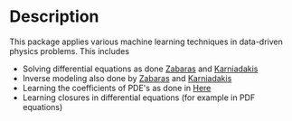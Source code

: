 # Description 

This package applies various machine learning techniques in data-driven physics problems. This includes

* Solving differential equations as done [Zabaras](https://arxiv.org/pdf/1901.06314.pdf) and [Karniadakis](https://arxiv.org/pdf/1711.10561.pdf) 
* Inverse modeling also done by [Zabaras](https://arxiv.org/pdf/1901.06314.pdf) and [Karniadakis](https://arxiv.org/pdf/1711.10561.pdf) 
* Learning the coefficients of PDE's as done in [Here](http://bicmr.pku.edu.cn/~dongbin/Publications/PDE-Net.pdf) 
* Learning closures in differential equations (for example in PDF equations)
 

